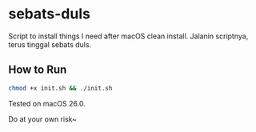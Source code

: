 # sebats-duls
Script to install things I need after macOS clean install. Jalanin scriptnya,
terus tinggal sebats duls.

## How to Run
```sh
chmod +x init.sh && ./init.sh
```

Tested on macOS 26.0.

Do at your own risk~

